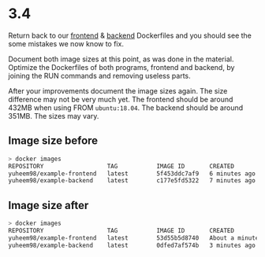 # 3.4

Return back to our [frontend](https://github.com/docker-hy/material-applications/tree/main/example-frontend) & [backend](https://github.com/docker-hy/material-applications/tree/main/example-backend) Dockerfiles and you should see the some mistakes we now know to fix.

Document both image sizes at this point, as was done in the material. Optimize the Dockerfiles of both programs, frontend and backend, by joining the RUN commands and removing useless parts.

After your improvements document the image sizes again. The size difference may not be very much yet. The frontend should be around 432MB when using FROM `ubuntu:18.04`. The backend should be around 351MB. The sizes may vary.

## Image size before

```sh
> docker images
REPOSITORY                  TAG           IMAGE ID       CREATED          SIZE
yuheem98/example-frontend   latest        5f453ddc7af9   6 minutes ago    667MB
yuheem98/example-backend    latest        c177e5fd5322   7 minutes ago    1.03GB
```

## Image size after

```sh
> docker images
REPOSITORY                  TAG           IMAGE ID       CREATED              SIZE
yuheem98/example-frontend   latest        53d55b5d8740   About a minute ago   455MB
yuheem98/example-backend    latest        0dfed7af574b   3 minutes ago        1.01GB
```
